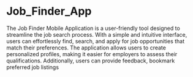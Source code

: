 # Job_Finder_App
 The Job Finder Mobile Application is a user-friendly tool designed to streamline the job search process. With a simple and intuitive interface, users can effortlessly find, search, and apply for job opportunities that match their preferences. The application allows users to create personalized profiles, making it easier for employers to assess their qualifications. Additionally, users can provide feedback, bookmark preferred job listings
